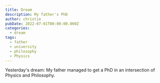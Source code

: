 ```yaml
---
title: Dream
description: My father's PhD
author: christie
pubDate: 2022-07-01T00:00:00.000Z
categories:
  - dream
tags:
  - father
  - university
  - philosophy
  - Physics
---
```


Yesterday's dream: My father managed to get a PhD in an intersection of Physics and Philosophy.
